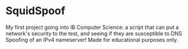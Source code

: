 # SquidSpoof
My first project going into IB Computer Science: a script that can put a network's security to the test, and seeing if they are susceptible to DNS Spoofing of an IPv4 nameserver! Made for educational purposes only.
